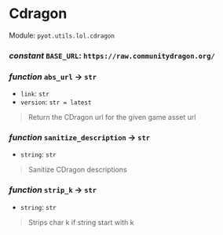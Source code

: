 # Cdragon 

Module: `pyot.utils.lol.cdragon` 

### _constant_ `BASE_URL`: `https://raw.communitydragon.org/` 


### _function_ `abs_url` -> `str` 
* `link`: `str` 
* `version`: `str = latest` 
> Return the CDragon url for the given game asset url 


### _function_ `sanitize_description` -> `str` 
* `string`: `str` 
> Sanitize CDragon descriptions 


### _function_ `strip_k` -> `str` 
* `string`: `str` 
> Strips char k if string start with k 


